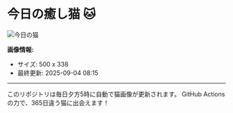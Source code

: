# 今日の癒し猫 🐱

![今日の猫](https://cdn2.thecatapi.com/images/MTgzOTAwMg.jpg)

**画像情報:**
- サイズ: 500 x 338
- 最終更新: 2025-09-04 08:15

---

このリポジトリは毎日夕方5時に自動で猫画像が更新されます。
GitHub Actionsの力で、365日違う猫に出会えます！

